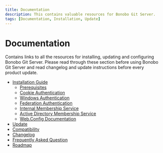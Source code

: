 ```yaml
---
title: Documentation
description: This contains valuable resources for Bonobo Git Server.
tags: [Documentation, Installation, Update]
---
```


Documentation
=============================

Contains links to all the resources for installing, updating and configuring Bonobo Git Server. Please read through these section before using Bonobo Git Server and read changelog and update instructions before every product update. 

* [Installation Guide](/install/)
    * [Prerequisites](/prerequisites/)
    * [Cookie Authentication](/cookie-authentication/)
    * [Windows Authentication](/windows-authentication/)
    * [Federation Authentication](/federation-authentication/)
    * [Internal Membership Service](/ef-membership/)
    * [Active Directory Membership Service](/ad-membership/) 
    * [Web.Config Documentation](/web-config/)
* [Update](/update/)
* [Compatibility](/compatibility/)
* [Changelog](/changelog/)
* [Frequently Asked Question](/frequently-asked-questions/)
* [Roadmap](/roadmap/)
